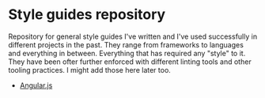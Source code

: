 # Style guides repository

Repository for general style guides I've written and I've used successfully in different projects in the past. They range from frameworks to languages and everything in between. Everything that has required any "style" to it. They have been ofter further enforced with different linting tools and other tooling practices. I might add those here later too.

* [Angular.js](./angular/README.md)
